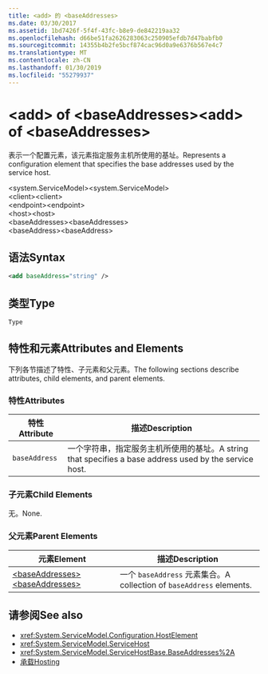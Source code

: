 ```yaml
---
title: <add> 的 <baseAddresses>
ms.date: 03/30/2017
ms.assetid: 1bd7426f-5f4f-43fc-b8e9-de842219aa32
ms.openlocfilehash: d66be51fa2626283063c250905efdb7d47babfb0
ms.sourcegitcommit: 14355b4b2fe5bcf874cac96d0a9e6376b567e4c7
ms.translationtype: MT
ms.contentlocale: zh-CN
ms.lasthandoff: 01/30/2019
ms.locfileid: "55279937"
---
```

# <a name="add-of-baseaddresses"></a><span data-ttu-id="840eb-102">\<add> of \<baseAddresses></span><span class="sxs-lookup"><span data-stu-id="840eb-102">\<add> of \<baseAddresses></span></span>
<span data-ttu-id="840eb-103">表示一个配置元素，该元素指定服务主机所使用的基址。</span><span class="sxs-lookup"><span data-stu-id="840eb-103">Represents a configuration element that specifies the base addresses used by the service host.</span></span>  
  
 <span data-ttu-id="840eb-104">\<system.ServiceModel></span><span class="sxs-lookup"><span data-stu-id="840eb-104">\<system.ServiceModel></span></span>  
<span data-ttu-id="840eb-105">\<client></span><span class="sxs-lookup"><span data-stu-id="840eb-105">\<client></span></span>  
<span data-ttu-id="840eb-106">\<endpoint></span><span class="sxs-lookup"><span data-stu-id="840eb-106">\<endpoint></span></span>  
<span data-ttu-id="840eb-107">\<host></span><span class="sxs-lookup"><span data-stu-id="840eb-107">\<host></span></span>  
<span data-ttu-id="840eb-108">\<baseAddresses></span><span class="sxs-lookup"><span data-stu-id="840eb-108">\<baseAddresses></span></span>  
<span data-ttu-id="840eb-109">\<baseAddress></span><span class="sxs-lookup"><span data-stu-id="840eb-109">\<baseAddress></span></span>  
  
## <a name="syntax"></a><span data-ttu-id="840eb-110">语法</span><span class="sxs-lookup"><span data-stu-id="840eb-110">Syntax</span></span>  
  
```xml  
<add baseAddress="string" />
```  
  
## <a name="type"></a><span data-ttu-id="840eb-111">类型</span><span class="sxs-lookup"><span data-stu-id="840eb-111">Type</span></span>  
 `Type`  
  
## <a name="attributes-and-elements"></a><span data-ttu-id="840eb-112">特性和元素</span><span class="sxs-lookup"><span data-stu-id="840eb-112">Attributes and Elements</span></span>  
 <span data-ttu-id="840eb-113">下列各节描述了特性、子元素和父元素。</span><span class="sxs-lookup"><span data-stu-id="840eb-113">The following sections describe attributes, child elements, and parent elements.</span></span>  
  
### <a name="attributes"></a><span data-ttu-id="840eb-114">特性</span><span class="sxs-lookup"><span data-stu-id="840eb-114">Attributes</span></span>  
  
|<span data-ttu-id="840eb-115">特性</span><span class="sxs-lookup"><span data-stu-id="840eb-115">Attribute</span></span>|<span data-ttu-id="840eb-116">描述</span><span class="sxs-lookup"><span data-stu-id="840eb-116">Description</span></span>|  
|---------------|-----------------|  
|`baseAddress`|<span data-ttu-id="840eb-117">一个字符串，指定服务主机所使用的基址。</span><span class="sxs-lookup"><span data-stu-id="840eb-117">A string that specifies a base address used by the service host.</span></span>|  
  
### <a name="child-elements"></a><span data-ttu-id="840eb-118">子元素</span><span class="sxs-lookup"><span data-stu-id="840eb-118">Child Elements</span></span>  
 <span data-ttu-id="840eb-119">无。</span><span class="sxs-lookup"><span data-stu-id="840eb-119">None.</span></span>  
  
### <a name="parent-elements"></a><span data-ttu-id="840eb-120">父元素</span><span class="sxs-lookup"><span data-stu-id="840eb-120">Parent Elements</span></span>  
  
|<span data-ttu-id="840eb-121">元素</span><span class="sxs-lookup"><span data-stu-id="840eb-121">Element</span></span>|<span data-ttu-id="840eb-122">描述</span><span class="sxs-lookup"><span data-stu-id="840eb-122">Description</span></span>|  
|-------------|-----------------|  
|[<span data-ttu-id="840eb-123">\<baseAddresses></span><span class="sxs-lookup"><span data-stu-id="840eb-123">\<baseAddresses></span></span>](../../../../../docs/framework/configure-apps/file-schema/wcf/baseaddresses.md)|<span data-ttu-id="840eb-124">一个 `baseAddress` 元素集合。</span><span class="sxs-lookup"><span data-stu-id="840eb-124">A collection of `baseAddress` elements.</span></span>|  
  
## <a name="see-also"></a><span data-ttu-id="840eb-125">请参阅</span><span class="sxs-lookup"><span data-stu-id="840eb-125">See also</span></span>
- <xref:System.ServiceModel.Configuration.HostElement>
- <xref:System.ServiceModel.ServiceHost>
- <xref:System.ServiceModel.ServiceHostBase.BaseAddresses%2A>
- [<span data-ttu-id="840eb-126">承载</span><span class="sxs-lookup"><span data-stu-id="840eb-126">Hosting</span></span>](../../../../../docs/framework/wcf/feature-details/hosting.md)

